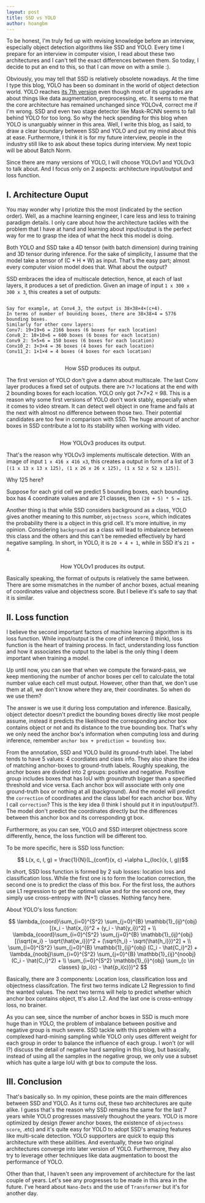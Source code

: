```yaml
---
layout: post
title: SSD vs YOLO
author: hoangbm
---
```


To be honest, I'm truly fed up with revising knowledge before an interview, especially object detection algorithms like SSD and YOLO. Every time I prepare for an interview in computer vision, I read about these two architectures and I can't tell the exact differences between them. So today, I decide to put an end to this, so that I can move on with a smile :).

Obviously, you may tell that SSD is relatively obsolete nowadays. At the time I type this blog, YOLO has been so dominant in the world of object detection world. YOLO reaches [its 7th version](https://github.com/WongKinYiu/yolov7) even though most of its upgrades are about things like data augmentation, preprocessing, etc. It seems to me that the core architecture has remained unchanged since YOLOv4, correct me if I'm wrong. SSD and even two stage detector like Mask-RCNN seems to fall behind YOLO for too long. So why the heck spending for this blog when YOLO is unarguably winner in this area. Well, I write this blog, as I said, to draw a clear boundary between SSD and YOLO and put my mind about this at ease. Furthermore, I think it is for my future interview, people in the industry still like to ask about these topics during interview. My next topic will be about Batch Norm.

Since there are many versions of YOLO, I will choose YOLOv1 and YOLOv3 to talk about. And I focus only on 2 aspects: architecture input/output and loss function.

## I. Architecture Ouput

You may wonder why I priotize this the most (indicated by the section order). Well, as a machine learning engineer, I care less and less to training paradigm details. I only care about how the architecture tackles with the problem that I have at hand and learning about input/output is the perfect way for me to grasp the idea of what the heck this model is doing.

Both YOLO and SSD take a 4D tensor (with batch dimension) during training and 3D tensor during inference. For the sake of simplicity, I assume that the model take a tensor of (C * H * W) as input. That's the easy part; almost every computer vision model does that. What about the output?

SSD embraces the idea of multiscale detection, hence, at each of last layers, it produces a set of prediction. Given an image of input `1 x 300 x 300 x 3`, this creates a set of outputs:

```

Say for example, at Conv4_3, the output is 38×38×4×(c+4). 
In terms of number of bounding boxes, there are 38×38×4 = 5776 bounding boxes.
Similarly for other conv layers:
Conv7: 19×19×6 = 2166 boxes (6 boxes for each location)
Conv8_2: 10×10×6 = 600 boxes (6 boxes for each location)
Conv9_2: 5×5×6 = 150 boxes (6 boxes for each location)
Conv10_2: 3×3×4 = 36 boxes (4 boxes for each location)
Conv11_2: 1×1×4 = 4 boxes (4 boxes for each location)
```

<p align="center">
     <img src="/image/object_detection/ssd.png" alt="" align="middle">
     <div align="center">
        How SSD produces its output. </div>
</p>

The first version of YOLO don't give a damn about multiscale. The last Conv layer produces a fixed set of outputs. there are `7×7` locations at the end with 2 bounding boxes for each location. YOLO only got 7×7×2 = 98. This is a reason why some first versions of YOLO don't work stably, especially when it comes to video stream. It can detect well object in one frame and fails at the next with almost no difference between those two. Their potential candidates are too few in comparison with SSD. The huge amount of anchor boxes in SSD contribute a lot to its stability when working with video.

<p align="center">
     <img src="/image/object_detection/yolo_v1.png" alt="" align="middle">
     <div align="center">
        How YOLOv3 produces its output.
    </div>
</p>

That's the reason why YOLOv3 implements multiscale detection. With an image of input `1 x 416 x 416 x3`,
this creates a output in form of a list of 3 `[(1 x 13 x 13 x 125), (1 x 26 x 26 x 125), (1 x 52 x 52 x 125)]`.

Why 125 here?

Suppose for each grid cell we predict 5 bounding boxes, each bounding box has 4 coordinate values and are 21 classes, then `(20 + 5) * 5 = 125`.

Another thing is that while SSD considers background as a class, YOLO gives another meaning to this number, `objectness score`, which indicates the probability there is a object in this grid cell. It's more intuitive, in my opinion. Considering `background` as a class will lead to imbalance between this class and the others and this can't be remedied effectively by hard negative sampling. In short, in YOLO, it is `20 + 4 + 1`, while in SSD it's `21 + 4`.

<p align="center">
     <img src="/image/object_detection/yolo_v3.png" alt="" align="middle">
     <div align="center">
        How YOLOv1 produces its output.
    </div>
</p>

Basically speaking, the format of outputs is relatively the same between. There are some mismatches in the number of anchor boxes, actual meaning of coordinates value and objectness score. But I believe it's safe to say that it is similar.

## II. Loss function

I believe the second important factors of machine learning algorithm is its loss function. While input/output is the core of inference (I think), loss function is the heart of training process. In fact, understanding loss function and how it associates the output to the label is the only thing I deem important when training a model.

Up until now, you can see that when we compute the forward-pass, we keep mentioning the number of anchor boxes per cell to calculate the total number value each cell must output. However, other than that, we don't use them at all, we don't know where they are, their coordinates. So when do we use them?

The answer is we use it during loss computation and inference. Basically, object detector doesn't predict the bounding boxes directly like most people assume, instead it predicts the likelihood the corresponding anchor box contains object or not and its distance to the true bounding box. That's why we only need the anchor box's information when computing loss and during inference, remember `anchor box + prediction = bounding box`.

From the annotation, SSD and YOLO build its ground-truth label. The label tends to have 5 values: 4 coordiates and class info. They also share the idea of matching anchor-boxes to ground-truth labels. Roughly speaking, the anchor boxes are divided into 2 groups: positive and negative. Positive group includes boxes that has IoU with groundtruth bigger than a specified threshold and vice versa. Each anchor box will associate with only one ground-truth box or nothing at all (background). And the model will predict the `correction` of coordinates and the class label for each anchor box. Why I call `correction`? This is the key idea (I think I should put it in input/output?). The model don't predict the coordinates directly but the differences between this anchor box and its corresponding gt box.

Furthermore, as you can see, YOLO and SSD interpret objectness score differently, hence, the loss function will be different too.

To be more specific, here is SSD loss function:

$$ L(x, c, l, g) = \frac{1}{N}(L_{conf}(x, c) +\alpha L_{loc}(x, l, g))$$

In short, SSD loss function is formed by 2 sub losses: location loss and classification loss. While the first one is to form the location correction, the second one is to predict the class of this box. For the first loss, the authors use L1 regression to get the optimal value and for the second one, they simply use cross-entropy with (N+1) classes. Nothing fancy here.

About YOLO's loss function:


$$ \lambda_{coord}\sum_{i=0}^{S^2} \sum_{j=0}^{B} \mathbb{1}_{ij}^{obj} [(x_i - \hat{x_i})^2 + (y_i - \hat{y_i})^2] + \\
\lambda_{coord}\sum_{i=0}^{S^2} \sum_{j=0}^{B} \mathbb{1}_{ij}^{obj} [(\sqrt{w_i} - \sqrt{\hat{w_i}})^2 + (\sqrt{h_i} - \sqrt{\hat{h_i}})^2] + \\
\sum_{i=0}^{S^2} \sum_{j=0}^{B} \mathbb{1}_{ij}^{obj} (C_i - \hat{C_i}^2) + \lambda_{noobj}\sum_{i=0}^{S^2} \sum_{j=0}^{B} \mathbb{1}_{ij}^{noobj} (C_i - \hat{C_i}^2) + \\
\sum_{i=0}^{S^2} \mathbb{1}_{i}^{obj} \sum_{c \in classes} (p_i(c) - \hat{p_i(c)})^2
$$

Basically, there are 3 components: Location loss, classification loss and objectness classifcation. The first two terms indicate L2 Regression to find the wanted values. The next two terms will help to predict whether which anchor box contains object, tt's also L2. And the last one is cross-entropy loss, no brainer.

As you can see, since the number of anchor boxes in SSD is much more huge than in YOLO, the problem of imbalance between positive and negative group is much severe. SSD tackle with this problem with a complexed hard-mining sampling while YOLO only uses different weight for each group in order to balance the influence of each group.
I won't (or will I?) discuss the detail of negative hard sampling in this blog, but basically, instead of using all the samples in the negative group, we only use a subset which has quite a large IoU with gt box to compute the loss.

## III. Conclusion

That's basically so. In my opinion, these points are the main differences between SSD and YOLO. As it turns out, these two architectures are quite alike. I guess that's the reason why SSD remains the same for the last 7 years while YOLO progresses massively thoughout the years. YOLO is more optimized by design (fewer anchor boxes, the existence of `objectness score`, .etc) and it's quite easy for YOLO to adopt SSD's amazing features like multi-scale detection. YOLO supporters are quick to equip this architecture with these abilities. And eventually, these two original architectures converge into later version of YOLO.
Furthermore, they also try to leverage other techniques like data augmentation to boost the performance of YOLO.

Other than that, I haven't seen any improvement of architecture for the last couple of years. Let's see any progresses to be made in this area in the future. I've heard about `Nano-Dets` and the use of `Transformer` but it's for another day.
